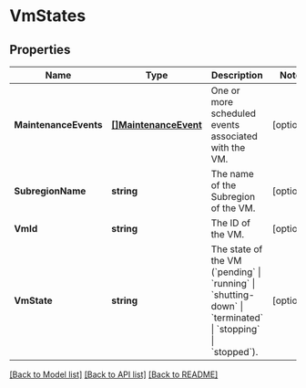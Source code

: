 # VmStates

## Properties

Name | Type | Description | Notes
------------ | ------------- | ------------- | -------------
**MaintenanceEvents** | [**[]MaintenanceEvent**](MaintenanceEvent.md) | One or more scheduled events associated with the VM. | [optional] 
**SubregionName** | **string** | The name of the Subregion of the VM. | [optional] 
**VmId** | **string** | The ID of the VM. | [optional] 
**VmState** | **string** | The state of the VM (&#x60;pending&#x60; \\| &#x60;running&#x60; \\| &#x60;shutting-down&#x60; \\| &#x60;terminated&#x60; \\| &#x60;stopping&#x60; \\| &#x60;stopped&#x60;). | [optional] 

[[Back to Model list]](../README.md#documentation-for-models) [[Back to API list]](../README.md#documentation-for-api-endpoints) [[Back to README]](../README.md)


